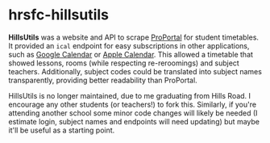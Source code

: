 # hrsfc-hillsutils

**HillsUtils** was a website and API to scrape [ProPortal](https://intranet.hrsfc.ac.uk/ProPortal/) for student timetables. It provided an `ical` endpoint for easy subscriptions in other applications, such as [Google Calendar](https://calendar.google.com) or [Apple Calendar](https://www.icloud.com/calendar). This allowed a timetable that showed lessons, rooms (while respecting re-reroomings) and subject teachers. Additionally, subject codes could be translated into subject names transparently, providing better readability than ProPortal.

HillsUtils is no longer maintained, due to me graduating from Hills Road. I encourage any other students (or teachers!) to fork this. Similarly, if you're attending another school some minor code changes will likely be needed (I estimate login, subject names and endpoints will need updating) but maybe it'll be useful as a starting point.
